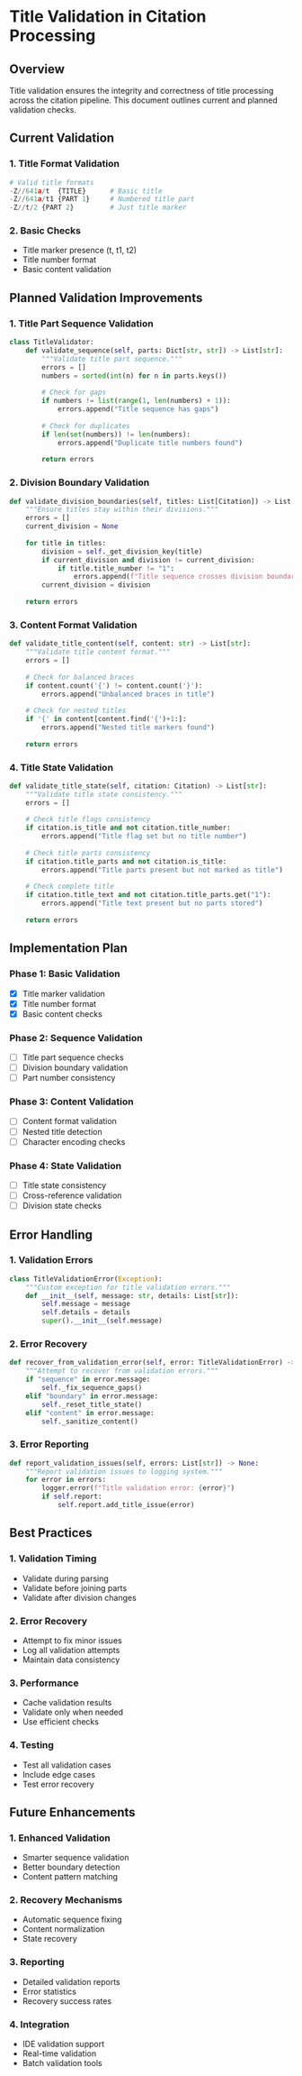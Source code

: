 # Title Validation in Citation Processing

## Overview

Title validation ensures the integrity and correctness of title processing across the citation pipeline. This document outlines current and planned validation checks.

## Current Validation

### 1. Title Format Validation

```python
# Valid title formats
-Z//641a/t	{TITLE}      # Basic title
-Z//641a/t1	{PART 1}     # Numbered title part
-Z//t/2	{PART 2}         # Just title marker
```

### 2. Basic Checks
- Title marker presence (t, t1, t2)
- Title number format
- Basic content validation

## Planned Validation Improvements

### 1. Title Part Sequence Validation

```python
class TitleValidator:
    def validate_sequence(self, parts: Dict[str, str]) -> List[str]:
        """Validate title part sequence."""
        errors = []
        numbers = sorted(int(n) for n in parts.keys())
        
        # Check for gaps
        if numbers != list(range(1, len(numbers) + 1)):
            errors.append("Title sequence has gaps")
            
        # Check for duplicates
        if len(set(numbers)) != len(numbers):
            errors.append("Duplicate title numbers found")
            
        return errors
```

### 2. Division Boundary Validation

```python
def validate_division_boundaries(self, titles: List[Citation]) -> List[str]:
    """Ensure titles stay within their divisions."""
    errors = []
    current_division = None
    
    for title in titles:
        division = self._get_division_key(title)
        if current_division and division != current_division:
            if title.title_number != "1":
                errors.append(f"Title sequence crosses division boundary: {division}")
        current_division = division
        
    return errors
```

### 3. Content Format Validation

```python
def validate_title_content(self, content: str) -> List[str]:
    """Validate title content format."""
    errors = []
    
    # Check for balanced braces
    if content.count('{') != content.count('}'):
        errors.append("Unbalanced braces in title")
        
    # Check for nested titles
    if '{' in content[content.find('{')+1:]:
        errors.append("Nested title markers found")
        
    return errors
```

### 4. Title State Validation

```python
def validate_title_state(self, citation: Citation) -> List[str]:
    """Validate title state consistency."""
    errors = []
    
    # Check title flags consistency
    if citation.is_title and not citation.title_number:
        errors.append("Title flag set but no title number")
        
    # Check title parts consistency
    if citation.title_parts and not citation.is_title:
        errors.append("Title parts present but not marked as title")
        
    # Check complete title
    if citation.title_text and not citation.title_parts.get("1"):
        errors.append("Title text present but no parts stored")
        
    return errors
```

## Implementation Plan

### Phase 1: Basic Validation
- [x] Title marker validation
- [x] Title number format
- [x] Basic content checks

### Phase 2: Sequence Validation
- [ ] Title part sequence checks
- [ ] Division boundary validation
- [ ] Part number consistency

### Phase 3: Content Validation
- [ ] Content format validation
- [ ] Nested title detection
- [ ] Character encoding checks

### Phase 4: State Validation
- [ ] Title state consistency
- [ ] Cross-reference validation
- [ ] Division state checks

## Error Handling

### 1. Validation Errors
```python
class TitleValidationError(Exception):
    """Custom exception for title validation errors."""
    def __init__(self, message: str, details: List[str]):
        self.message = message
        self.details = details
        super().__init__(self.message)
```

### 2. Error Recovery
```python
def recover_from_validation_error(self, error: TitleValidationError) -> None:
    """Attempt to recover from validation errors."""
    if "sequence" in error.message:
        self._fix_sequence_gaps()
    elif "boundary" in error.message:
        self._reset_title_state()
    elif "content" in error.message:
        self._sanitize_content()
```

### 3. Error Reporting
```python
def report_validation_issues(self, errors: List[str]) -> None:
    """Report validation issues to logging system."""
    for error in errors:
        logger.error(f"Title validation error: {error}")
        if self.report:
            self.report.add_title_issue(error)
```

## Best Practices

### 1. Validation Timing
- Validate during parsing
- Validate before joining parts
- Validate after division changes

### 2. Error Recovery
- Attempt to fix minor issues
- Log all validation attempts
- Maintain data consistency

### 3. Performance
- Cache validation results
- Validate only when needed
- Use efficient checks

### 4. Testing
- Test all validation cases
- Include edge cases
- Test error recovery

## Future Enhancements

### 1. Enhanced Validation
- Smarter sequence validation
- Better boundary detection
- Content pattern matching

### 2. Recovery Mechanisms
- Automatic sequence fixing
- Content normalization
- State recovery

### 3. Reporting
- Detailed validation reports
- Error statistics
- Recovery success rates

### 4. Integration
- IDE validation support
- Real-time validation
- Batch validation tools

